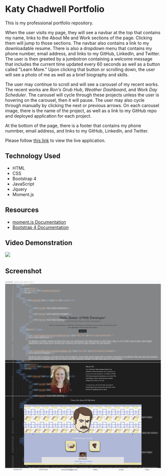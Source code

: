 # Katy Chadwell Portfolio

This is my professional portfolio repository.

When the user visits my page, they will see a navbar at the top that contains my name, links to the About Me and Work sections of the page. Clicking them will jump to those sections. The navbar also contains a link to my downloadable resume. There is also a dropdown menu that contains my phone number, email address, and links to my GitHub, LinkedIn, and Twitter.  The user is then greeted by a jumbotron containing a welcome message that includes the current time updated every 60 seconds as well as a button called "Learn More." Upon clicking that button or scrolling down, the user will see a photo of me as well as a brief biography and skills.

The user may continue to scroll and will see a carousel of my recent works. The recent works are *Ron's Grub Hub*, *Weather Dashboard*, and *Work Day Scheduler*. The carousel will cycle through these projects unless the user is hovering on the carousel, then it will pause. The user may also cycle through manually by clicking the next or previous arrows. On each carousel image, there is the name of the project, as well as a link to my GitHub repo and deployed application for each project.

At the bottom of the page, there is a footer that contains my phone numnber, email address, and links to my GitHub, LinkedIn, and Twitter.

Please follow [this link](https://klay824.github.io/katy-chadwell-portfolio/) to view the live application.

## Technology Used
* HTML
* CSS
* Bootstrap 4
* JavaScript
* Jquery
* Moment.js

## Resources
* [moment.js Documentation](https://momentjs.com/)
* [Bootstrap 4 Documentation](https://getbootstrap.com/docs/4.6/getting-started/introduction/)

## Video Demonstration
![](assets/gif/deployed-demo.gif)

## Screenshot
![](assets/images/screenshot-1.png)
